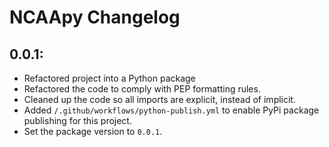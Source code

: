 # NCAApy Changelog

## 0.0.1:
- Refactored project into a Python package
- Refactored the code to comply with PEP formatting rules.
- Cleaned up the code so all imports are explicit, instead of implicit.
- Added `/.github/workflows/python-publish.yml` to enable PyPi package publishing for this project.
- Set the package version to `0.0.1`.